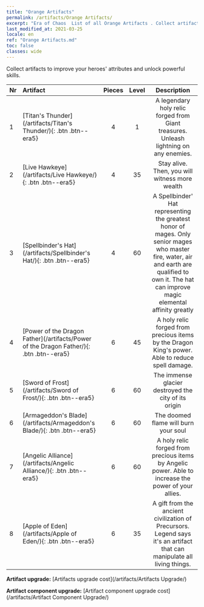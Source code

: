 ```yaml
---
title: "Orange Artifacts"
permalink: /artifacts/Orange Artifacts/
excerpt: "Era of Chaos  List of all Orange Artifacts . Collect artifacts to improve your heroes' attributes and unlock powerful skills."
last_modified_at: 2021-03-25
locale: en
ref: "Orange Artifacts.md"
toc: false
classes: wide
---
```


  Collect artifacts to improve your heroes' attributes and unlock powerful skills.

  |  Nr  |    Artifact    | Pieces |  Level | Description   |
  |:-----|:---------------|:------:|:------:|:--------------:|
  | 1   | [Titan's Thunder](/artifacts/Titan's Thunder/){: .btn .btn--era5} | 4 | 1 | A legendary holy relic forged from Giant treasures. Unleash lightning on any enemies. |
  | 2   | [Live Hawkeye](/artifacts/Live Hawkeye/){: .btn .btn--era5} | 4 | 35 | Stay alive. Then, you will witness more wealth |
  | 3   | [Spellbinder's Hat](/artifacts/Spellbinder's Hat/){: .btn .btn--era5} | 4 | 60 | A Spellbinder' Hat representing the greatest honor of mages. Only senior mages who master fire, water, air and earth are qualified to own it. The hat can improve magic elemental affinity greatly |
  | 4   | [Power of the Dragon Father](/artifacts/Power of the Dragon Father/){: .btn .btn--era5} | 6 | 45 | A holy relic forged from precious items by the Dragon King's power. Able to reduce spell damage. |
  | 5   | [Sword of Frost](/artifacts/Sword of Frost/){: .btn .btn--era5} | 6 | 60 | The immense glacier destroyed the city of its origin |
  | 6   | [Armageddon's Blade](/artifacts/Armageddon's Blade/){: .btn .btn--era5} | 6 | 60 | The doomed flame will burn your soul |
  | 7   | [Angelic Alliance](/artifacts/Angelic Alliance/){: .btn .btn--era5} | 6 | 60 | A holy relic forged from precious items by Angelic power. Able to increase the power of your allies. |
  | 8   | [Apple of Eden](/artifacts/Apple of Eden/){: .btn .btn--era5} | 6 | 35 | A gift from the ancient civilization of Precursors. Legend says it's an artifact that can manipulate all living things. |


  **Artifact upgrade:** [Artifacts upgrade cost](/artifacts/Artifacts Upgrade/)

 **Artifact component upgrade:** [Artifact component upgrade cost](/artifacts/Artifact Component Upgrade/)

